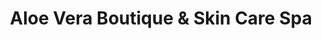 ---
title: "Aloe Vera Boutique & Skin Care Spa"
url: /easley/aloe-vera-boutique-und-skin-care-spa/
shop: Kosmetik
---